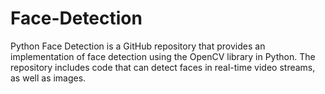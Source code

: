 # Face-Detection
Python Face Detection is a GitHub repository that provides an implementation of face detection using the OpenCV library in Python. The repository includes code that can detect faces in real-time video streams, as well as images.
